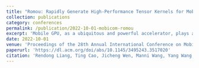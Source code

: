 ```yaml
---
title: "Romou: Rapidly Generate High-Performance Tensor Kernels for Mobile GPUs"
collection: publications
category: conferences
permalink: /publication/2022-10-01-mobicom-romou
excerpt: 'Mobile GPU, as a ubiquitous and powerful accelerator, plays an important role in accelerating on-device DNN (Deep Neural Network) inference. The frequent-upgrade and diversity of mobile GPUs require automatic kernel generation to empower fast DNN deployment. However, current generated kernels have poor performance. The goal of this paper is to rapidly generate high-performance kernels for diverse mobile GPUs. The major challenges are (1) it is unclear about what is the optimal kernel due to the lack of hardware knowledge; (2) how to rapidly generate it from a large space of candidates. For the first challenge, we propose a cross-platform profiling tool, the first to disclose and quantify mobile GPU architecture. The result demystifies the hardware bottleneck, and also directs the solution for the second challenge by exposing the unique hardware feature, identifying inefficient kernels against hardware constraints, and specifying performance bound for kernels. Directed by that, we propose a mobile-GPU-specific kernel compiler Romou. It supports the unique hardware feature in kernel implementation, and prunes inefficient ones against hardware resources. Romou can thus rapidly generate high-performance kernels. Compared to the state-of-the-art generated kernels, it achieves up-to 14.7X speedup on average for convolution. Up-to 99% search space is pruned. The performance is even up-to 1.2X faster on average than the state-of-the-art hand-optimized implementation.'
date: 2022-10-01
venue: 'Proceedings of the 28th Annual International Conference on Mobile Computing and Networking (MobiCom)'
paperurl: 'https://dl.acm.org/doi/abs/10.1145/3495243.3517020'
citation: 'Rendong Liang, Ting Cao, Jicheng Wen, Manni Wang, Yang Wang, Jianhua Zou, Yunxin Liu. (2022). "Romou: Rapidly Generate High-Performance Tensor Kernels for Mobile GPUs." <i>Proceedings of the 28th Annual International Conference on Mobile Computing and Networking (MobiCom)</i>.'
---
```

